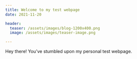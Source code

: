 ```yaml
---
title: Welcome to my test webpage
date: 2021-11-20

header:
  teaser: /assets/images/blog-1200x400.png
  image: /assets/images/teaser-image.png

---
```


Hey there! You’ve stumbled upon my personal test webpage. 
